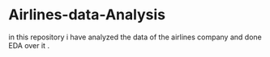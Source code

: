 # Airlines-data-Analysis
in this repository i have analyzed the data of the airlines company and done EDA over it .
